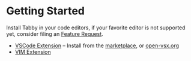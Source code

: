 # Getting Started

Install Tabby in your code editors, if your favorite editor is not supported yet, consider filing an [Feature Request](https://github.com/TabbyML/tabby/issues/new?assignees=&labels=enhancement&projects=&template=feature_request.md&title=).

* [VSCode Extension](https://github.com/TabbyML/tabby/tree/main/clients/vscode) – Install from the [marketplace](https://marketplace.visualstudio.com/items?itemName=TabbyML.vscode-tabby), or [open-vsx.org](https://open-vsx.org/extension/TabbyML/vscode-tabby)
* [VIM Extension](https://github.com/TabbyML/tabby/tree/main/clients/vim)
